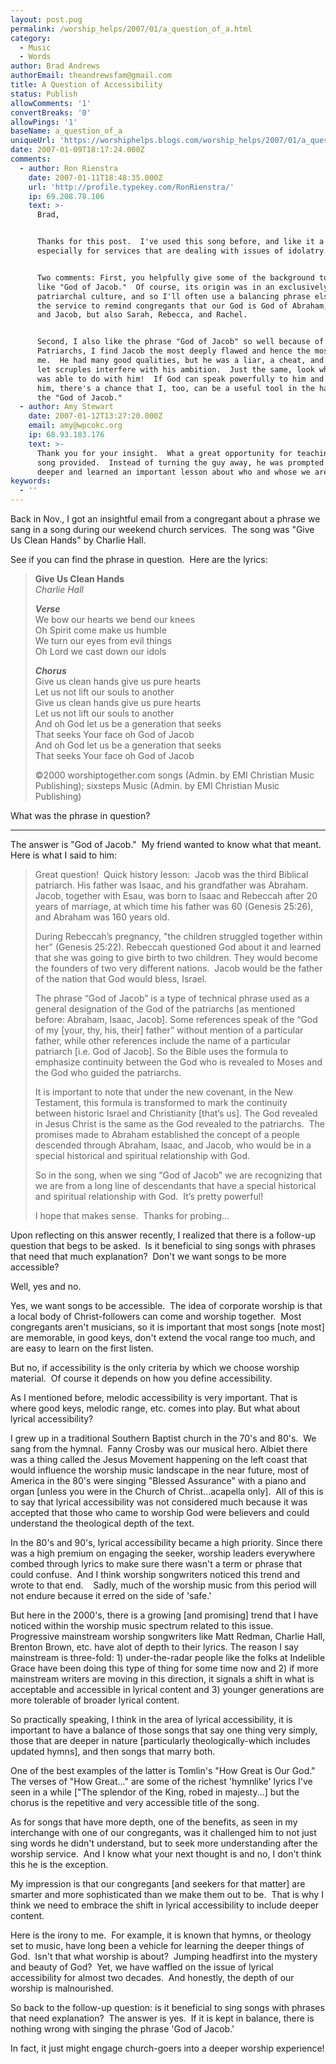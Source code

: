 ```yaml
---
layout: post.pug
permalink: /worship_helps/2007/01/a_question_of_a.html 
category:
  - Music
  - Words
author: Brad Andrews
authorEmail: theandrewsfam@gmail.com
title: A Question of Accessibility
status: Publish
allowComments: '1'
convertBreaks: '0'
allowPings: '1'
baseName: a_question_of_a
uniqueUrl: 'https://worshiphelps.blogs.com/worship_helps/2007/01/a_question_of_a.html '
date: 2007-01-09T18:17:24.000Z
comments:
  - author: Ron Rienstra
    date: 2007-01-11T18:48:35.000Z
    url: 'http://profile.typekey.com/RonRienstra/'
    ip: 69.208.78.106
    text: >-
      Brad,


      Thanks for this post.  I've used this song before, and like it a lot,
      especially for services that are dealing with issues of idolatry.  


      Two comments: First, you helpfully give some of the background to a phrase
      like "God of Jacob."  Of course, its origin was in an exclusively
      patriarchal culture, and so I'll often use a balancing phrase elsewhere in
      the service to remind congregants that our God is God of Abraham, Isaac
      and Jacob, but also Sarah, Rebecca, and Rachel.


      Second, I also like the phrase "God of Jacob" so well because of all the
      Patriarchs, I find Jacob the most deeply flawed and hence the most like
      me.  He had many good qualities, but he was a liar, a cheat, and didn't
      let scruples interfere with his ambition.  Just the same, look what God
      was able to do with him!  If God can speak powerfully to him and through
      him, there's a chance that I, too, can be a useful tool in the hands of
      the "God of Jacob."
  - author: Amy Stewart
    date: 2007-01-12T13:27:20.000Z
    email: amy@wpcokc.org
    ip: 68.93.183.176
    text: >-
      Thank you for your insight.  What a great opportunity for teaching the
      song provided.  Instead of turning the guy away, he was prompted to look
      deeper and learned an important lesson about who and whose we are.
keywords:
  - ''
---
```

Back in Nov., I got an insightful email from a congregant about a phrase we sang in a song during our weekend church services.  The song was "Give Us Clean Hands" by Charlie Hall. 

See if you can find the phrase in question.  Here are the lyrics:

> **Give Us Clean Hands**  
> _Charlie Hall_
> 
> _**Verse**_  
> We bow our hearts we bend our knees  
> Oh Spirit come make us humble  
> We turn our eyes from evil things  
> Oh Lord we cast down our idols
> 
> _**Chorus**_  
> Give us clean hands give us pure hearts  
> Let us not lift our souls to another  
> Give us clean hands give us pure hearts  
> Let us not lift our souls to another  
> And oh God let us be a generation that seeks  
> That seeks Your face oh God of Jacob  
> And oh God let us be a generation that seeks  
> That seeks Your face oh God of Jacob
> 
> ©2000 worshiptogether.com songs (Admin. by EMI Christian Music Publishing); sixsteps Music (Admin. by EMI Christian Music Publishing)

What was the phrase in question?
***
The answer is "God of Jacob."  My friend wanted to know what that meant.  Here is what I said to him:

> Great question!  Quick history lesson:  Jacob was the third Biblical patriarch. His father was Isaac, and his grandfather was Abraham. Jacob, together with Esau, was born to Isaac and Rebeccah after 20 years of marriage, at which time his father was 60 (Genesis 25:26), and Abraham was 160 years old.
> 
> During Rebeccah’s pregnancy, "the children struggled together within her" (Genesis 25:22). Rebeccah questioned God about it and learned that she was going to give birth to two children. They would become the founders of two very different nations.  Jacob would be the father of the nation that God would bless, Israel. 
> 
> The phrase “God of Jacob” is a type of technical phrase used as a general designation of the God of the patriarchs \[as mentioned before: Abraham, Isaac, Jacob\]. Some references speak of the “God of my \[your, thy, his, their\] father” without mention of a particular father, while other references include the name of a particular patriarch \[i.e. God of Jacob\]. So the Bible uses the formula to emphasize continuity between the God who is revealed to Moses and the God who guided the patriarchs.
> 
> It is important to note that under the new covenant, in the New Testament, this formula is transformed to mark the continuity between historic Israel and Christianity \[that’s us\]. The God revealed in Jesus Christ is the same as the God revealed to the patriarchs.  The promises made to Abraham established the concept of a people descended through Abraham, Isaac, and Jacob, who would be in a special historical and spiritual relationship with God.
> 
> So in the song, when we sing “God of Jacob” we are recognizing that we are from a long line of descendants that have a special historical and spiritual relationship with God.  It’s pretty powerful!
> 
> I hope that makes sense.  Thanks for probing...

Upon reflecting on this answer recently, I realized that there is a follow-up question that begs to be asked.  Is it beneficial to sing songs with phrases that need that much explanation?  Don't we want songs to be more accessible? 

Well, yes and no. 

Yes, we want songs to be accessible.  The idea of corporate worship is that a local body of Christ-followers can come and worship together.  Most congregants aren't musicians, so it is important that most songs \[note most\] are memorable, in good keys, don't extend the vocal range too much, and are easy to learn on the first listen.

But no, if accessibility is the only criteria by which we choose worship material.  Of course it depends on how you define accessibility. 

As I mentioned before, melodic accessibility is very important. That is where good keys, melodic range, etc. comes into play. But what about lyrical accessibility? 

I grew up in a traditional Southern Baptist church in the 70's and 80's.  We sang from the hymnal.  Fanny Crosby was our musical hero. Albiet there was a thing called the Jesus Movement happening on the left coast that would influence the worship music landscape in the near future, most of America in the 80's were singing "Blessed Assurance" with a piano and organ \[unless you were in the Church of Christ...acapella only\].  All of this is to say that lyrical accessibility was not considered much because it was accepted that those who came to worship God were believers and could understand the theological depth of the text.

In the 80's and 90's, lyrical accessibility became a high priority. Since there was a high premium on engaging the seeker, worship leaders everywhere combed through lyrics to make sure there wasn't a term or phrase that could confuse.  And I think worship songwriters noticed this trend and wrote to that end.    Sadly, much of the worship music from this period will not endure because it erred on the side of 'safe.'

But here in the 2000's, there is a growing \[and promising\] trend that I have noticed within the worship music spectrum related to this issue.  Progressive mainstream worship songwriters like Matt Redman, Charlie Hall, Brenton Brown, etc. have alot of depth to their lyrics. The reason I say mainstream is three-fold: 1) under-the-radar people like the folks at Indelible Grace have been doing this type of thing for some time now and 2) if more mainstream writers are moving in this direction, it signals a shift in what is acceptable and accessible in lyrical content and 3) younger generations are more tolerable of broader lyrical content.

So practically speaking, I think in the area of lyrical accessibility, it is important to have a balance of those songs that say one thing very simply, those that are deeper in nature \[particularly theologically-which includes updated hymns\], and then songs that marry both. 

One of the best examples of the latter is Tomlin's "How Great is Our God."  The verses of "How Great..." are some of the richest 'hymnlike' lyrics I've seen in a while \["The splendor of the King, robed in majesty...\] but the chorus is the repetitive and very accessible title of the song.

As for songs that have more depth, one of the benefits, as seen in my interchange with one of our congregants, was it challenged him to not just sing words he didn't understand, but to seek more understanding after the worship service.  And I know what your next thought is and no, I don't think this he is the exception. 

My impression is that our congregants \[and seekers for that matter\] are smarter and more sophisticated than we make them out to be.  That is why I think we need to embrace the shift in lyrical accessibility to include deeper content.

Here is the irony to me.  For example, it is known that hymns, or theology set to music, have long been a vehicle for learning the deeper things of God.  Isn't that what worship is about?  Jumping headfirst into the mystery and beauty of God?  Yet, we have waffled on the issue of lyrical accessibility for almost two decades.  And honestly, the depth of our worship is malnourished. 

So back to the follow-up question: is it beneficial to sing songs with phrases that need explanation?  The answer is yes.  If it is kept in balance, there is nothing wrong with singing the phrase 'God of Jacob.' 

In fact, it just might engage church-goers into a deeper worship experience!